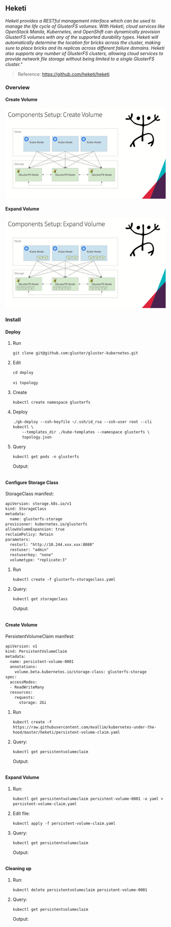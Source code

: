 ## Heketi

*Heketi provides a RESTful management interface which can be used to manage the life cycle of GlusterFS volumes. With Heketi, cloud services like OpenStack Manila, Kubernetes, and OpenShift can dynamically provision GlusterFS volumes with any of the supported durability types. Heketi will automatically determine the location for bricks across the cluster, making sure to place bricks and its replicas across different failure domains. Heketi also supports any number of GlusterFS clusters, allowing cloud services to provide network file storage without being limited to a single GlusterFS cluster.”*
> Reference: https://github.com/heketi/heketi

### Overview

#### Create Volume

<p align="center">
  <img src="images/heketi-create-volume.gif">
</p>

#### Expand Volume

<p align="center">
  <img src="images/heketi-expand-volume.gif">
</p>

### Install

#### Deploy
1. Run
   ```
   git clone git@github.com:gluster/gluster-kubernetes.git
   ```

2. Edit
   ```
   cd deploy
   
   vi topology
   ```

3. Create
   ```
   kubectl create namespace glusterfs
   ```

4. Deploy
   ```
   ./gk-deploy --ssh-keyfile ~/.ssh/id_rsa --ssh-user root --cli kubectl \
       --templates_dir ./kube-templates --namespace glusterfs \
       topology.json
   ```

5. Query
   ```
   kubectl get pods -n glusterfs
   ```

   Output:
   ```
   ```

#### Configure Storage Class

StorageClass manifest:

```
apiVersion: storage.k8s.io/v1
kind: StorageClass
metadata:
  name: glusterfs-storage
provisioner: kubernetes.io/glusterfs
allowVolumeExpansion: true
reclaimPolicy: Retain
parameters:
  resturl: "http://10.244.xxx.xxx:8080"
  restuser: "admin"
  restuserkey: "none"
  volumetype: "replicate:3"
```

1. Run
   ```
   kubectl create -f glusterfs-storageclass.yaml
   ```

2. Query:
   ```
   kubectl get storageclass
   ```

   Output:
   ```
   ```

#### Create Volume

PersistentVolumeClaim manifest:
```
apiVersion: v1
kind: PersistentVolumeClaim
metadata:
  name: persistent-volume-0001
  annotations:
    volume.beta.kubernetes.io/storage-class: glusterfs-storage
spec:
  accessModes:
  - ReadWriteMany
  resources:
    requests:
      storage: 2Gi
```

1. Run
   ```
   kubectl create -f https://raw.githubusercontent.com/mvallim/kubernetes-under-the-hood/master/heketi/persistent-volume-claim.yaml
   ```

2. Query:
   ```
   kubectl get persistentvolumeclaim
   ```

   Output:
   ```
   ```

#### Expand Volume
1. Run:
   ```
   kubectl get persistentvolumeclaim persistent-volume-0001 -o yaml > persistent-volume-claim.yaml
   ```

2. Edit file:
   ```
   kubectl apply -f persistent-volume-claim.yaml
   ```

3. Query:
   ```
   kubectl get persistentvolumeclaim
   ```
   
   Output:
   ```
   ```

#### Cleaning up
1. Run:
   ```
   kubectl delete persistentvolumeclaim persistent-volume-0001
   ```

2. Query:
   ```
   kubectl get persistentvolumeclaim
   ```
   
   Output:
   ```
   ```
